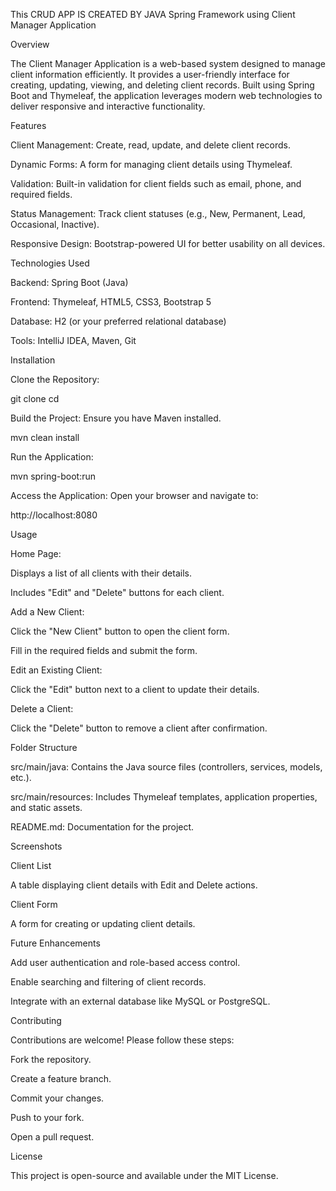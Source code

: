 This CRUD APP IS CREATED BY JAVA Spring Framework using
Client Manager Application

Overview

The Client Manager Application is a web-based system designed to manage client information efficiently. It provides a user-friendly interface for creating, updating, viewing, and deleting client records. Built using Spring Boot and Thymeleaf, the application leverages modern web technologies to deliver responsive and interactive functionality.

Features

Client Management: Create, read, update, and delete client records.

Dynamic Forms: A form for managing client details using Thymeleaf.

Validation: Built-in validation for client fields such as email, phone, and required fields.

Status Management: Track client statuses (e.g., New, Permanent, Lead, Occasional, Inactive).

Responsive Design: Bootstrap-powered UI for better usability on all devices.

Technologies Used

Backend: Spring Boot (Java)

Frontend: Thymeleaf, HTML5, CSS3, Bootstrap 5

Database: H2 (or your preferred relational database)

Tools: IntelliJ IDEA, Maven, Git

Installation

Clone the Repository:

git clone <repository-url>
cd <repository-folder>

Build the Project:
Ensure you have Maven installed.

mvn clean install

Run the Application:

mvn spring-boot:run

Access the Application:
Open your browser and navigate to:

http://localhost:8080

Usage

Home Page:

Displays a list of all clients with their details.

Includes "Edit" and "Delete" buttons for each client.

Add a New Client:

Click the "New Client" button to open the client form.

Fill in the required fields and submit the form.

Edit an Existing Client:

Click the "Edit" button next to a client to update their details.

Delete a Client:

Click the "Delete" button to remove a client after confirmation.

Folder Structure

src/main/java: Contains the Java source files (controllers, services, models, etc.).

src/main/resources: Includes Thymeleaf templates, application properties, and static assets.

README.md: Documentation for the project.

Screenshots

Client List

A table displaying client details with Edit and Delete actions.

Client Form

A form for creating or updating client details.

Future Enhancements

Add user authentication and role-based access control.

Enable searching and filtering of client records.

Integrate with an external database like MySQL or PostgreSQL.

Contributing

Contributions are welcome! Please follow these steps:

Fork the repository.

Create a feature branch.

Commit your changes.

Push to your fork.

Open a pull request.

License

This project is open-source and available under the MIT License.



